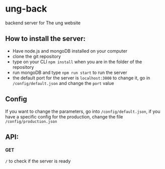 # ung-back
backend server for The ung website

## How to install the server:

- Have node.js and mongoDB installed on your computer
- clone the git repository
- type on your CLI `npm install` when you are in the folder of the repository
- run mongoDB and type `npm run start` to run the server
- the default port for the server is `localhost:3000` to change it, go in `/config/default.json` and change the `port` value

## Config

If you want to change the parameters, go into `/config/default.json`, if you have a specific config for the production,
change the file `/config/production.json`

## API:

#### GET

`/` to check if the server is ready